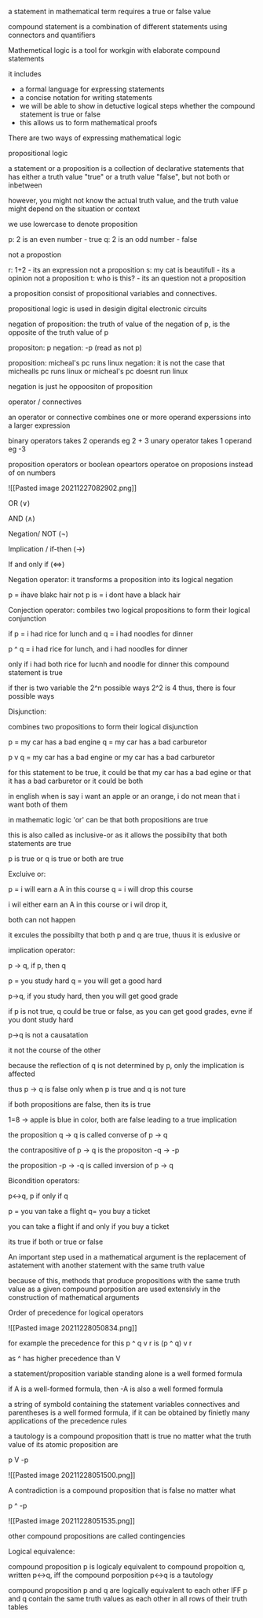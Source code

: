 a statement in mathematical term requires a true or false value

compound statement is a combination of different statements using connectors and quantifiers

Mathemetical logic is a tool for workgin with elaborate compound statements

it includes

- a formal language for expressing statements
- a concise notation for writing statements
- we will be able to show in detuctive logical steps whether the compound statement is true or false
- this allows us to form mathematical proofs

There are two ways of expressing mathematical logic

propositional logic

a statement or a proposition is a collection of declarative statements that has either a truth value "true" or a truth value "false", but not both or inbetween

however, you might not know the actual truth value, and the truth value might depend on the situation or context

we use lowercase to denote proposition

p: 2 is an even number - true
q: 2 is an odd number - false

not a propostion

r: 1+2 - its an expression not a proposition
s: my cat is beautifull - its a opinion not a proposition
t: who is this? - its an question not a proposition

a proposition consist of propositional variables and connectives.

propositional logic is used in desigin digital electronic circuits

negation of proposition:
the truth of value of the negation of p, is the opposite of the truth value of p

propositon: p
negation: -p (read as not p)

proposition: micheal's pc runs linux
negation: it is not the case that michealls pc runs linux or micheal's pc doesnt run  linux

negation is just he oppoositon of proposition

operator / connectives

an operator or connective combines one or more operand experssions into a larger expression

binary operators takes 2 operands eg 2 + 3
unary operator takes 1 operand eg -3

proposition operators or boolean opeartors operatoe on proposions instead of on numbers

![[Pasted image 20211227082902.png]]

OR (∨)

AND (∧)

Negation/ NOT (¬)

Implication / if-then (→)

If and only if (⇔)

Negation operator:
it transforms a proposition into its logical negation

p = ihave blakc hair
not p is = i dont have a black hair

Conjection operator:
combiles two logical propositions to form their logical conjunction

if p = i had rice for lunch and q = i had noodles for dinner

p ^ q = i had rice for lunch, and i had noodles for dinner

only if i had both rice for lucnh and noodle for dinner this compound statement is true


if ther is two variable the 2^n possible ways 2^2 is 4 thus, there is four possible ways

Disjunction:

combines two propositions to form their logical disjunction

p = my car has a bad engine
q = my car has a bad carburetor

p v q = my car has a bad engine or my car has a bad carburetor

for this statement to be true, it could be that my car has a bad egine or that it has a bad carburetor or it could be both

in english when is say i want an apple or an orange, i do not mean that i want both of them

in mathematic logic 'or' can be that both propositions are true

this is also called as inclusive-or as it allows the possibilty that both statements are true

p is true or q is true or both are true

Excluive or:

p = i will earn a A in this course
q = i will drop this course

i wil either earn an A in this course or i wil drop it,

both can not happen

it excules the possibilty that both p and q are true, thuus it is exlusive or

implication operator:

p -> q, if p, then q

p = you study hard
q = you will get a good hard

p->q, if you study hard, then you will get good grade

if p is not true, q could be true or false, as you can get good grades, evne if you dont study hard

p->q is not a causatation

it not the course of the other

because the reflection of q is not determined by p, only the implication is affected

thus p -> q is false only when p is true and q is not ture

if both propositions are false, then its is true

1=8 -> apple is blue in color, both are false leading to a true implication

the proposition q -> q is called converse of p -> q

the contrapositive of p -> q is the propositon -q -> -p

the proposition -p -> -q is called inversion of p -> q

Bicondition operators:

p<->q, p if only if q

p = you van take a flight
q= you buy a ticket

you can take a flight if and only if you buy a ticket

its true if both or true or false



An important step used in a mathematical argument is the replacement of astatement with another statement with the same truth value

because of this, methods that produce propositions with the same truth value as a given compound porposition are used extensivly in the construction of mathematical arguments

Order of precedence for logical operators

![[Pasted image 20211228050834.png]]

for example the precedence for this p ^ q v r is (p ^ q) v r

as ^ has higher precedence than V

a statement/proposition variable standing alone is a well formed formula

if A is a well-formed formula, then -A is also a well formed formula

a string of symbold containing the statement variables connectives and parentheses is a well formed formula, if it can be obtained by finietly many applications of the precedence rules

a tautology is a compound proposition thatt is true no matter what the truth value of its atomic proposition are

p V -p

![[Pasted image 20211228051500.png]]

A contradiction is a compound proposition that is false no matter what

p ^ -p

![[Pasted image 20211228051535.png]]

other compound propositions are called contingencies

Logical equivalence:

compound proposition p is logicaly equivalent to compound propoition q, written p<->q, iff the compound porposition p<->q is a tautology

compound proposition p and q are logically equivalent to each other IFF p and q contain the same truth values as each other in all rows of their truth tables
